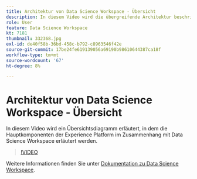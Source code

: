 ```yaml
---
title: Architektur von Data Science Workspace - Übersicht
description: In diesem Video wird die übergreifende Architektur beschrieben und die Hauptkomponenten von Data Science Workspace in Adobe Experience Platform erläutert.
role: User
feature: Data Science Workspace
kt: 7181
thumbnail: 332368.jpg
exl-id: de40f58b-36bd-458c-b792-c8963546f42e
source-git-commit: 17be24fe619139056a69190b98610644387ca18f
workflow-type: tm+mt
source-wordcount: '67'
ht-degree: 8%

---
```


# Architektur von Data Science Workspace - Übersicht

In diesem Video wird ein Übersichtsdiagramm erläutert, in dem die Hauptkomponenten der Experience Platform im Zusammenhang mit Data Science Workspace erläutert werden.

>[!VIDEO](https://video.tv.adobe.com/v/332368)

Weitere Informationen finden Sie unter [Dokumentation zu Data Science Workspace](https://experienceleague.adobe.com/docs/experience-platform/data-science-workspace/home.html?lang=de).
